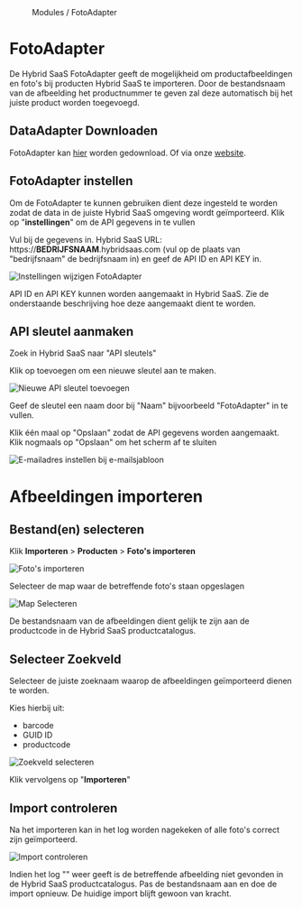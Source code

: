 <properties>
	<page>
		<title>FotoAdapter instellen</title>
	</page>
	<menu>
		<position>Modules / FotoAdapter </position> 
		<title>FotoAdapter instellen</title>
	</menu>
</properties>

# FotoAdapter #

De Hybrid SaaS FotoAdapter geeft de mogelijkheid om productafbeeldingen en foto's bij producten Hybrid SaaS te importeren. Door de bestandsnaam van de afbeelding het productnummer te geven zal deze automatisch bij het juiste product worden toegevoegd.
## DataAdapter Downloaden ##

FotoAdapter kan [hier](https://downloadsite.blob.core.windows.net/hybrid-saas-tools/tools.exe) worden gedownload. Of via onze [website](http://hybridsaas.com/support). 

## FotoAdapter instellen ##

Om de FotoAdapter te kunnen gebruiken dient deze ingesteld te worden zodat de data in de juiste Hybrid SaaS omgeving wordt geïmporteerd. Klik op "**instellingen**" om de API gegevens in te vullen

Vul bij de gegevens in. Hybrid SaaS URL: https://**BEDRIJFSNAAM**.hybridsaas.com (vul op de plaats van "bedrijfsnaam" de bedrijfsnaam in) en geef de API ID en API KEY in.

![Instellingen wijzigen FotoAdapter ](images/API_instellingen.jpg)

<div class="info">
API ID en API KEY kunnen worden aangemaakt in Hybrid SaaS. Zie de onderstaande beschrijving hoe deze aangemaakt dient te worden.
</div>

## API sleutel aanmaken ##

Zoek in Hybrid SaaS naar "API sleutels" 

Klik op toevoegen om een nieuwe sleutel aan te maken. 

![Nieuwe API sleutel toevoegen](images/toevoegen.jpg)

Geef de sleutel een naam door bij "Naam" bijvoorbeeld "FotoAdapter" in te vullen.

Klik één maal op "Opslaan" zodat de API gegevens worden aangemaakt. Klik nogmaals op "Opslaan" om het scherm af te sluiten

![E-mailadres instellen bij e-mailsjabloon](images/API-gegevens-aanmaken.jpg)


# Afbeeldingen importeren #

## Bestand(en) selecteren ##

Klik **Importeren** > **Producten** > **Foto's importeren**

![Foto's importeren](images/fotos_importeren.jpg)

Selecteer de map waar de betreffende foto's staan opgeslagen

![Map Selecteren](images/map_selecteren.jpg)

<div class="info">
De bestandsnaam van de afbeeldingen dient gelijk te zijn aan de productcode in de Hybrid SaaS productcatalogus.
</div>

## Selecteer Zoekveld ##

Selecteer de juiste zoeknaam waarop de afbeeldingen geïmporteerd dienen te worden. 

Kies hierbij uit:
- barcode
- GUID ID
- productcode

![Zoekveld selecteren](images/zoekveld_selecteren.jpg)

Klik vervolgens op "**Importeren**"

## Import controleren ##

Na het importeren kan in het log worden nagekeken of alle foto's correct zijn geïmporteerd.

![Import controleren](images/import_controleren.jpg)

<div class="info">
Indien het log "<not found>" weer geeft is de betreffende afbeelding niet gevonden in de Hybrid SaaS productcatalogus. Pas de bestandsnaam aan en doe de import opnieuw. De huidige import blijft gewoon van kracht.
</div>